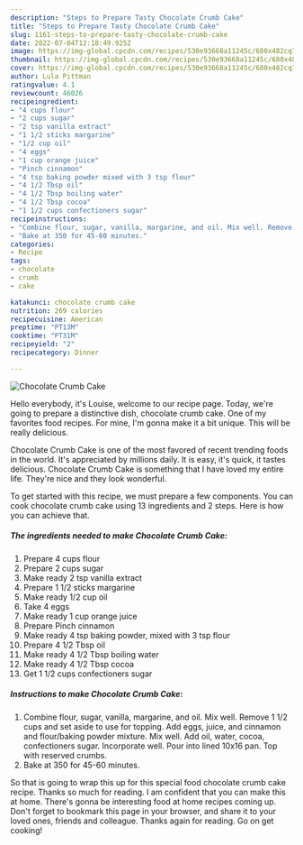 ```yaml
---
description: "Steps to Prepare Tasty Chocolate Crumb Cake"
title: "Steps to Prepare Tasty Chocolate Crumb Cake"
slug: 1161-steps-to-prepare-tasty-chocolate-crumb-cake
date: 2022-07-04T12:18:49.925Z
image: https://img-global.cpcdn.com/recipes/530e93668a11245c/680x482cq70/chocolate-crumb-cake-recipe-main-photo.jpg
thumbnail: https://img-global.cpcdn.com/recipes/530e93668a11245c/680x482cq70/chocolate-crumb-cake-recipe-main-photo.jpg
cover: https://img-global.cpcdn.com/recipes/530e93668a11245c/680x482cq70/chocolate-crumb-cake-recipe-main-photo.jpg
author: Lula Pittman
ratingvalue: 4.1
reviewcount: 46026
recipeingredient:
- "4 cups flour"
- "2 cups sugar"
- "2 tsp vanilla extract"
- "1 1/2 sticks margarine"
- "1/2 cup oil"
- "4 eggs"
- "1 cup orange juice"
- "Pinch cinnamon"
- "4 tsp baking powder mixed with 3 tsp flour"
- "4 1/2 Tbsp oil"
- "4 1/2 Tbsp boiling water"
- "4 1/2 Tbsp cocoa"
- "1 1/2 cups confectioners sugar"
recipeinstructions:
- "Combine flour, sugar, vanilla, margarine, and oil. Mix well. Remove 1 1/2 cups and set aside to use for topping. Add eggs, juice, and cinnamon and flour/baking powder mixture. Mix well. Add oil, water, cocoa, confectioners sugar. Incorporate well. Pour into lined 10x16 pan. Top with reserved crumbs."
- "Bake at 350 for 45-60 minutes."
categories:
- Recipe
tags:
- chocolate
- crumb
- cake

katakunci: chocolate crumb cake 
nutrition: 269 calories
recipecuisine: American
preptime: "PT13M"
cooktime: "PT31M"
recipeyield: "2"
recipecategory: Dinner

---
```



![Chocolate Crumb Cake](https://img-global.cpcdn.com/recipes/530e93668a11245c/680x482cq70/chocolate-crumb-cake-recipe-main-photo.jpg)

Hello everybody, it's Louise, welcome to our recipe page. Today, we're going to prepare a distinctive dish, chocolate crumb cake. One of my favorites food recipes. For mine, I'm gonna make it a bit unique. This will be really delicious.

Chocolate Crumb Cake is one of the most favored of recent trending foods in the world. It's appreciated by millions daily. It is easy, it's quick, it tastes delicious. Chocolate Crumb Cake is something that I have loved my entire life. They're nice and they look wonderful.




To get started with this recipe, we must prepare a few components. You can cook chocolate crumb cake using 13 ingredients and 2 steps. Here is how you can achieve that.

<!--inarticleads1-->

##### The ingredients needed to make Chocolate Crumb Cake:

1. Prepare 4 cups flour
1. Prepare 2 cups sugar
1. Make ready 2 tsp vanilla extract
1. Prepare 1 1/2 sticks margarine
1. Make ready 1/2 cup oil
1. Take 4 eggs
1. Make ready 1 cup orange juice
1. Prepare Pinch cinnamon
1. Make ready 4 tsp baking powder, mixed with 3 tsp flour
1. Prepare 4 1/2 Tbsp oil
1. Make ready 4 1/2 Tbsp boiling water
1. Make ready 4 1/2 Tbsp cocoa
1. Get 1 1/2 cups confectioners sugar




<!--inarticleads2-->

##### Instructions to make Chocolate Crumb Cake:

1. Combine flour, sugar, vanilla, margarine, and oil. Mix well. Remove 1 1/2 cups and set aside to use for topping. Add eggs, juice, and cinnamon and flour/baking powder mixture. Mix well. Add oil, water, cocoa, confectioners sugar. Incorporate well. Pour into lined 10x16 pan. Top with reserved crumbs.
1. Bake at 350 for 45-60 minutes.




So that is going to wrap this up for this special food chocolate crumb cake recipe. Thanks so much for reading. I am confident that you can make this at home. There's gonna be interesting food at home recipes coming up. Don't forget to bookmark this page in your browser, and share it to your loved ones, friends and colleague. Thanks again for reading. Go on get cooking!
